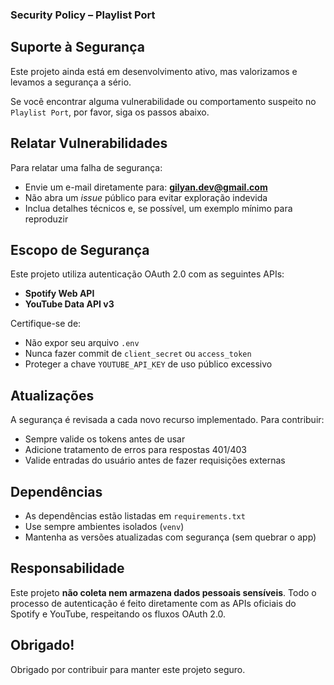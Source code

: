 ### Security Policy – Playlist Port

## Suporte à Segurança

Este projeto ainda está em desenvolvimento ativo, mas valorizamos e levamos a segurança a sério.

Se você encontrar alguma vulnerabilidade ou comportamento suspeito no `Playlist Port`, por favor, siga os passos abaixo.

## Relatar Vulnerabilidades

Para relatar uma falha de segurança:

- Envie um e-mail diretamente para: **gilyan.dev@gmail.com**
- Não abra um _issue_ público para evitar exploração indevida
- Inclua detalhes técnicos e, se possível, um exemplo mínimo para reproduzir

## Escopo de Segurança

Este projeto utiliza autenticação OAuth 2.0 com as seguintes APIs:

- **Spotify Web API**
- **YouTube Data API v3**

Certifique-se de:

- Não expor seu arquivo `.env`
- Nunca fazer commit de `client_secret` ou `access_token`
- Proteger a chave `YOUTUBE_API_KEY` de uso público excessivo

## Atualizações

A segurança é revisada a cada novo recurso implementado. Para contribuir:

- Sempre valide os tokens antes de usar
- Adicione tratamento de erros para respostas 401/403
- Valide entradas do usuário antes de fazer requisições externas

## Dependências

- As dependências estão listadas em `requirements.txt`
- Use sempre ambientes isolados (`venv`)
- Mantenha as versões atualizadas com segurança (sem quebrar o app)

## Responsabilidade

Este projeto **não coleta nem armazena dados pessoais sensíveis**.
Todo o processo de autenticação é feito diretamente com as APIs oficiais do Spotify e YouTube, respeitando os fluxos OAuth 2.0.

## Obrigado!

Obrigado por contribuir para manter este projeto seguro.

